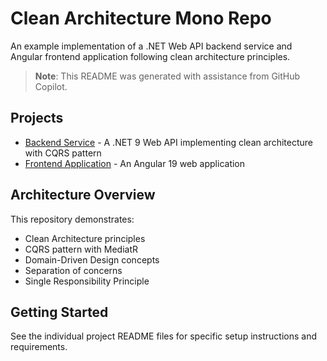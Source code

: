 # Clean Architecture Mono Repo

An example implementation of a .NET Web API backend service and Angular frontend application following clean architecture principles.

> **Note**: This README was generated with assistance from GitHub Copilot.

## Projects

- [Backend Service](SimpleShopBackEnd/README.md) - A .NET 9 Web API implementing clean architecture with CQRS pattern
- [Frontend Application](SimpleShopFrontEnd/README.md) - An Angular 19 web application

## Architecture Overview

This repository demonstrates:
- Clean Architecture principles
- CQRS pattern with MediatR
- Domain-Driven Design concepts
- Separation of concerns
- Single Responsibility Principle

## Getting Started

See the individual project README files for specific setup instructions and requirements.

